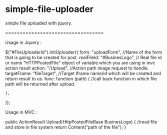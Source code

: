 simple-file-uploader
====================

simple file uploaded with jquery.

==================================

Usage in Jquery : 

$("#FileUploaderId").InitUploader({
    form: "uploadForm", //Name of the form that is going to be created for post.
    realFileId: "#BusinesLogo", // Real file id or name "HTTPPostedFile" object of variable which you are using in mvc action result
    action: "/Upload", //Action path image request to handle.
    targetFrame: "fileTarget", //Target Iframe name/id which will be created and return result to us.
    func: function (path) { //call back function in which file path will be returned after upload.
        
    },
});

Usage in MVC :

public ActionResult Upload(HttpPostedFileBase BusinesLogo)
{
    //read file and store in file system 
    return Content("path of the file");
}
